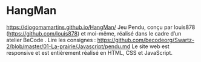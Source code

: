 # HangMan
https://diogomamartins.github.io/HangMan/
Jeu  Pendu, conçu par louis878 (https://github.com/louis878) et moi-même, réalisé dans le cadre d’un atelier BeCode . Lire les consignes :  https://github.com/becodeorg/Swartz-2/blob/master/01-La-prairie/Javascript/pendu.md Le site web est responsive et est entièrement réalisé en HTML, CSS et JavaScript.
